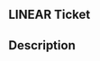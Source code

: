 ## LINEAR Ticket

<!-- Link the LINEAR ticket Related e.g. Ticket [AUTO-62](link-to-ticket) -->


## Description

<!-- Give an explanation of the changes introduced in this PR -->
<!-- Help other developers understand why it is done that way, how it works and why do you think that is the best way of doing it at the moment -->
